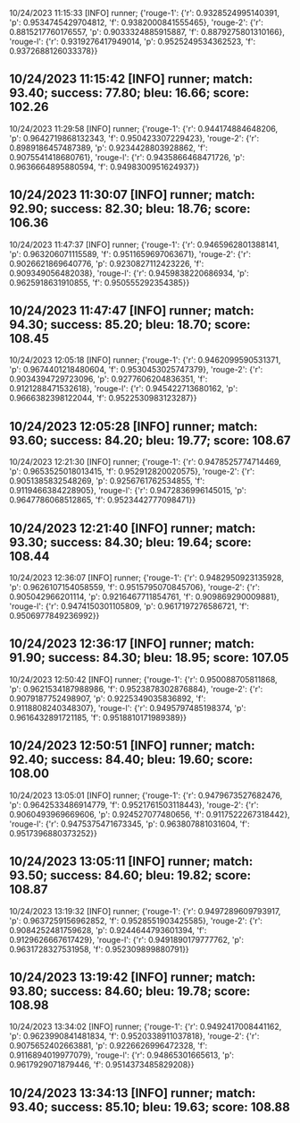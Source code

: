 10/24/2023 11:15:33  [INFO] runner; {'rouge-1': {'r': 0.9328524995140391, 'p': 0.9534745429704812, 'f': 0.9382000841555465}, 'rouge-2': {'r': 0.8815217760176557, 'p': 0.9033324885915887, 'f': 0.8879275801310166}, 'rouge-l': {'r': 0.9319276417949014, 'p': 0.9525249534362523, 'f': 0.9372688126033378}}
## 10/24/2023 11:15:42  [INFO] runner; match: 93.40; success: 77.80; bleu: 16.66; score: 102.26

10/24/2023 11:29:58  [INFO] runner; {'rouge-1': {'r': 0.944174884648206, 'p': 0.9642719868132343, 'f': 0.950423307229423}, 'rouge-2': {'r': 0.8989186457487389, 'p': 0.9234428803928862, 'f': 0.9075541418680761}, 'rouge-l': {'r': 0.9435866468471726, 'p': 0.9636664895880594, 'f': 0.9498300951624937}}
## 10/24/2023 11:30:07  [INFO] runner; match: 92.90; success: 82.30; bleu: 18.76; score: 106.36

10/24/2023 11:47:37  [INFO] runner; {'rouge-1': {'r': 0.9465962801388141, 'p': 0.963206071115589, 'f': 0.9511659697063671}, 'rouge-2': {'r': 0.9026621869640776, 'p': 0.9230827112423226, 'f': 0.909349056482038}, 'rouge-l': {'r': 0.9459838220686934, 'p': 0.9625918631910855, 'f': 0.950555292354385}}
## 10/24/2023 11:47:47  [INFO] runner; match: 94.30; success: 85.20; bleu: 18.70; score: 108.45

10/24/2023 12:05:18  [INFO] runner; {'rouge-1': {'r': 0.9462099590531371, 'p': 0.9674401218480604, 'f': 0.9530453025747379}, 'rouge-2': {'r': 0.9034394729723096, 'p': 0.9277606204836351, 'f': 0.9121288471532618}, 'rouge-l': {'r': 0.945422713680162, 'p': 0.9666382398122044, 'f': 0.9522530983123287}}

## 10/24/2023 12:05:28  [INFO] runner; match: 93.60; success: 84.20; bleu: 19.77; score: 108.67

10/24/2023 12:21:30  [INFO] runner; {'rouge-1': {'r': 0.9478525774714469, 'p': 0.9653525018013415, 'f': 0.952912820020575}, 'rouge-2': {'r': 0.9051385832548269, 'p': 0.9256761762534855, 'f': 0.9119466384228905}, 'rouge-l': {'r': 0.9472836996145015, 'p': 0.9647786068512865, 'f': 0.9523442777098471}}
## 10/24/2023 12:21:40  [INFO] runner; match: 93.30; success: 84.30; bleu: 19.64; score: 108.44

10/24/2023 12:36:07  [INFO] runner; {'rouge-1': {'r': 0.9482950923135928, 'p': 0.9626107154058559, 'f': 0.9515795070845706}, 'rouge-2': {'r': 0.905042966201114, 'p': 0.9216467711854761, 'f': 0.909869290009881}, 'rouge-l': {'r': 0.9474150301105809, 'p': 0.9617197276586721, 'f': 0.9506977849236992}}
## 10/24/2023 12:36:17  [INFO] runner; match: 91.90; success: 84.30; bleu: 18.95; score: 107.05

10/24/2023 12:50:42  [INFO] runner; {'rouge-1': {'r': 0.950088705811868, 'p': 0.9621534187988986, 'f': 0.9523878302876884}, 'rouge-2': {'r': 0.9079187752498907, 'p': 0.9225349035836892, 'f': 0.9118808240348307}, 'rouge-l': {'r': 0.9495797485198374, 'p': 0.9616432891721185, 'f': 0.9518810171989389}}
## 10/24/2023 12:50:51  [INFO] runner; match: 92.40; success: 84.40; bleu: 19.60; score: 108.00

10/24/2023 13:05:01  [INFO] runner; {'rouge-1': {'r': 0.9479673527682476, 'p': 0.9642533486914779, 'f': 0.9521761503118443}, 'rouge-2': {'r': 0.9060493969669606, 'p': 0.924527077480656, 'f': 0.9117522267318442}, 'rouge-l': {'r': 0.9475375471673345, 'p': 0.963807881031604, 'f': 0.9517396880373252}}
## 10/24/2023 13:05:11  [INFO] runner; match: 93.50; success: 84.60; bleu: 19.82; score: 108.87

10/24/2023 13:19:32  [INFO] runner; {'rouge-1': {'r': 0.9497289609793917, 'p': 0.9637259156962852, 'f': 0.9528551903425585}, 'rouge-2': {'r': 0.9084252481759628, 'p': 0.9244644793601394, 'f': 0.9129626667617429}, 'rouge-l': {'r': 0.9491890179777762, 'p': 0.9631728327531958, 'f': 0.952309899880791}}
## 10/24/2023 13:19:42  [INFO] runner; match: 93.80; success: 84.60; bleu: 19.78; score: 108.98

10/24/2023 13:34:02  [INFO] runner; {'rouge-1': {'r': 0.9492417008441162, 'p': 0.9623990841481834, 'f': 0.9520338911037818}, 'rouge-2': {'r': 0.9075652402663881, 'p': 0.9226626996472328, 'f': 0.9116894019977079}, 'rouge-l': {'r': 0.94865301665613, 'p': 0.9617929071879446, 'f': 0.9514373485829208}}

## 10/24/2023 13:34:13  [INFO] runner; match: 93.40; success: 85.10; bleu: 19.63; score: 108.88